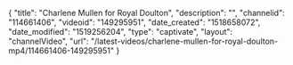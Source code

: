 {
    "title": "Charlene Mullen for Royal Doulton",
    "description": "",
    "channelid": "114661406",
    "videoid": "149295951",
    "date_created": "1518658072",
    "date_modified": "1519256204",
    "type": "captivate",
    "layout": "channelVideo",
    "url": "\/latest-videos\/charlene-mullen-for-royal-doulton-mp4\/114661406-149295951"
}